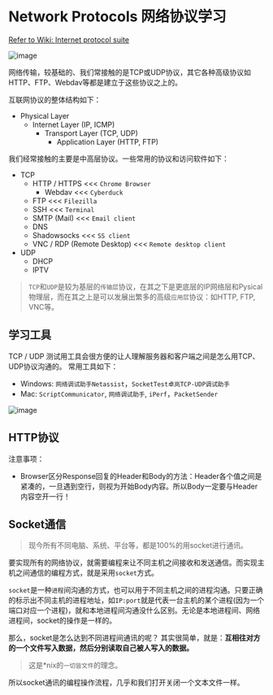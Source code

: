 # Network Protocols 网络协议学习

[Refer to Wiki: Internet protocol suite](https://www.wikiwand.com/en/Internet_protocol_suite)

![image](https://user-images.githubusercontent.com/14041622/48396713-525f9680-e756-11e8-820e-100216d7eb44.png)

网络传输，较基础的、我们常接触的是TCP或UDP协议，其它各种高级协议如HTTP、FTP、Webdav等都是建立于这些协议之上的。

互联网协议的整体结构如下：
- Physical Layer
    - Internet Layer (IP, ICMP)
        - Transport Layer (TCP, UDP)
            - Application Layer (HTTP, FTP)

我们经常接触的主要是中高层协议。一些常用的协议和访问软件如下：
- TCP
    - HTTP /  HTTPS    <<<  `Chrome Browser`
        - Webdav   <<< `Cyberduck`
    - FTP   <<< `Filezilla`
    - SSH   <<< `Terminal`
    - SMTP (Mail)    <<< `Email client`
    - DNS
    - Shadowsocks   <<< `SS client`
    - VNC / RDP (Remote Desktop)    <<< `Remote desktop client`
- UDP
    - DHCP
    - IPTV

> `TCP`和`UDP`是较为基层的`传输层`协议，在其之下是更底层的IP网络层和Pysical物理层，而在其之上是可以发展出繁多的高级`应用层`协议：如HTTP, FTP, VNC等。


## 学习工具

TCP / UDP 测试用工具会很方便的让人理解服务器和客户端之间是怎么用TCP、UDP协议沟通的。
常用工具如下：
- Windows: `网络调试助手Netassist`，`SocketTest卓岚TCP-UDP调试助手`
- Mac: `ScriptCommunicator`, `网络调试助手`, `iPerf`，`PacketSender`

![image](https://user-images.githubusercontent.com/14041622/48399131-bcc80500-e75d-11e8-9f06-f5ddfd8a1bf2.png)



## HTTP协议

注意事项：
- Browser区分Response回复的Header和Body的方法：Header各个值之间是紧凑的，一旦遇到空行，则视为开始Body内容。所以Body一定要与Header内容空开一行！



## Socket通信

> 现今所有不同电脑、系统、平台等，都是100%的用socket进行通讯。

要实现所有的网络协议，就需要编程来让不同主机之间接收和发送通信。而实现主机之间通信的编程方式，就是采用`socket`方式。

`socket`是一种`进程`间沟通的方式，也可以用于不同主机之间的进程沟通。只要正确的标示出不同主机的进程地址，如`IP:port`就是代表一台主机的某个进程(因为一个端口对应一个进程)，就和本地进程间沟通没什么区别。无论是本地进程间、网络进程间，socket的操作是一样的。

那么，socket是怎么达到不同进程间通讯的呢？
其实很简单，就是：**互相往对方的一个文件写入数据，然后分别读取自己被人写入的数据。**

> 这是*nix的`一切皆文件`的理念。

所以socket通讯的编程操作流程，几乎和我们打开关闭一个文本文件一样。




